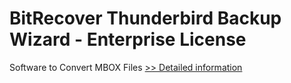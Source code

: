 # BitRecover Thunderbird Backup Wizard - Enterprise License
Software to Convert MBOX Files
[>> Detailed information](https://secure.shareit.com/shareit/product.html?productid=300900555&affiliateid=200057808)